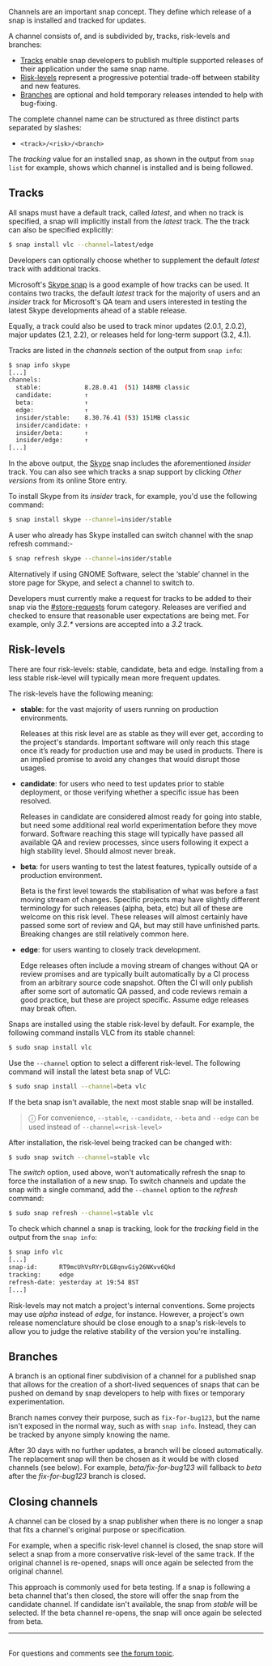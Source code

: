 Channels are an important snap concept. They define which release of a snap is installed and tracked for updates.

A channel consists of, and is subdivided by, tracks, risk-levels and branches:

- [Tracks](#heading--tracks) enable snap developers to publish multiple supported releases of their application under the same snap name.
- [Risk-levels](/#heading--risk-levels) represent a progressive potential trade-off between stability and new features.
- [Branches](#heading--branches) are optional and hold temporary releases intended to help with bug-fixing.

The complete channel name can be structured as three distinct parts separated by slashes:

  * `<track>/<risk>/<branch>`

The _tracking_ value for an installed snap, as shown in the output from `snap list` for example, shows which channel is installed and is being followed.

<h2 id='heading--tracks'>Tracks</h2>

All snaps must have a default track, called *latest*, and when no track is specified, a snap will implicitly install from the *latest* track. The the track can also be specified explicitly:

```bash
$ snap install vlc --channel=latest/edge
```
Developers can optionally choose whether to supplement the default _latest_ track with additional tracks.

Microsoft's [Skype snap](https://snapcraft.io/skype) is a good example of how tracks can be used. It contains two tracks, the default _latest_ track for the majority of users and an  _insider_ track for Microsoft's QA team and users interested in testing the latest Skype developments ahead of a stable release.

Equally, a track could also be used to track minor updates (2.0.1, 2.0.2), major updates (2.1, 2.2), or releases held for long-term support (3.2, 4.1).

Tracks are listed in the *channels* section of the output from `snap info`:

```bash
$ snap info skype
[...]
channels:                                  
  stable:            8.28.0.41  (51) 148MB classic
  candidate:         ↑                     
  beta:              ↑                     
  edge:              ↑                     
  insider/stable:    8.30.76.41 (53) 151MB classic
  insider/candidate: ↑                     
  insider/beta:      ↑                     
  insider/edge:      ↑  
[...]
```

In the above output, the [Skype](https://snapcraft.io/skype) snap includes the aforementioned *insider* track. You can also see which tracks a snap support by clicking *Other versions* from its online Store entry.

To install Skype from its _insider_ track, for example, you'd use the following command:

```bash
$ snap install skype --channel=insider/stable
```

A user who already has Skype installed can switch channel with the snap refresh command:-

```bash
$ snap refresh skype --channel=insider/stable
```

Alternatively if using GNOME Software, select the ‘stable’ channel in the store page for Skype, and select a channel to switch to.

Developers must currently make a request for tracks to be added to their snap via the [#store-requests](https://forum.snapcraft.io/c/store-requests) forum category. Releases are verified and checked to ensure that reasonable user expectations are being  met. For example, only _3.2.*_ versions are accepted into a _3.2_ track.

<h2 id='heading--risk-levels'>Risk-levels</h2>

There are four risk-levels: stable, candidate, beta and edge.  Installing from a less stable risk-level will typically mean more frequent updates.

The risk-levels have the following meaning:

- **stable**:  for the vast majority of users running on production environments.

    Releases at this risk level are as stable as they will ever get, according to the project's standards. Important software will only reach this stage once it’s ready for production use and may be used in products. There is an implied promise to avoid any changes that would disrupt those usages.

- **candidate**: for users who need to test updates prior to stable deployment, or those verifying whether a specific issue has been resolved.

    Releases in candidate are considered almost ready for going into stable, but need some additional real world experimentation before they move forward. Software reaching this stage will typically have passed all available QA and review processes, since users following it expect a high stability level. Should almost never break.

- **beta**: for users wanting to test the latest features, typically outside of a production environment.

   Beta is the first level towards the stabilisation of what was before a fast moving stream of changes. Specific projects may have slightly different terminology for such releases (alpha, beta, etc) but all of these are welcome on this risk level. These releases will almost certainly have passed some sort of review and QA, but may still have unfinished parts. Breaking changes are still relatively common here.

- **edge**:  for users wanting to closely track development.

    Edge releases often include a moving stream of changes without QA or review promises and are typically built automatically by a CI process from an arbitrary source code snapshot. Often the CI will only publish after some sort of automatic QA passed, and code reviews remain a good practice, but these are project specific. Assume edge releases may break often.

Snaps are installed using the stable risk-level by default. For example, the following command installs VLC from its stable channel:

```bash
$ sudo snap install vlc
```

Use the `--channel` option to select a different risk-level. The following command will install the latest beta snap of VLC:

```bash
$ sudo snap install --channel=beta vlc
```

If the beta snap isn't available, the next most stable snap will be installed.

> ⓘ For convenience,  `--stable`, `--candidate`, `--beta` and `--edge` can be used instead of `--channel=<risk-level>`

After installation, the risk-level being tracked can be changed with:

```bash
$ sudo snap switch --channel=stable vlc
```

The *switch* option, used above, won't automatically refresh the snap to force the installation of a new snap. To switch channels and update the snap with a single command, add the `--channel` option to the *refresh* command:

```bash
$ sudo snap refresh --channel=stable vlc
```

To check which channel a snap is tracking, look for the *tracking* field in the output from the `snap info`:

```bash
$ snap info vlc
[...]
snap-id:      RT9mcUhVsRYrDLG8qnvGiy26NKvv6Qkd
tracking:     edge
refresh-date: yesterday at 19:54 BST
[...]
```

Risk-levels may not match a project's internal conventions. Some projects may use *alpha* instead of *edge*, for instance. However, a project's own release nomenclature should be close enough to a snap's risk-levels to allow you to judge the relative stability of the version you're installing.

<h2 id='heading--branches'>Branches</h2>

A branch is an optional finer subdivision of a channel for a published snap that allows for the creation of a short-lived sequences of snaps that can be pushed on demand by snap developers to help with fixes or temporary experimentation.

Branch names convey their purpose, such as `fix-for-bug123`, but the name isn't exposed in the normal way, such as with `snap info`. Instead, they can be tracked by anyone simply knowing the name.

After 30 days with no further updates, a branch will be closed automatically. The replacement snap will then be chosen as it would be with closed channels (see below). For example, *beta/fix-for-bug123* will fallback to *beta* after the *fix-for-bug123* branch is closed.

## Closing channels

A channel can be closed by a snap publisher when there is no longer a snap that fits a channel's original purpose or specification. 

For example, when a specific risk-level channel is closed, the snap store will select a snap from a more conservative risk-level of the same track. If the original channel is re-opened, snaps will once again be selected from the original channel.

This approach is commonly used for beta testing. If a snap is following a beta channel that's then closed, the store will offer the snap from the candidate channel. If candidate isn't available, the snap from *stable* will be selected. If the beta channel re-opens, the snap will once again be selected from beta.<br><hr><br><div class='footer'>For questions and comments see <a href='https://forum.snapcraft.io/t/channels/551'>the forum topic</a>.